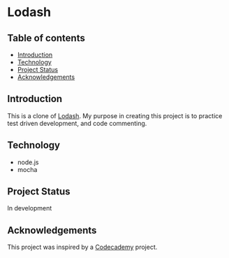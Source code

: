 # Lodash

## Table of contents
- [Introduction](#introduction)
- [Technology](#technology)
- [Project Status](#project-status)
- [Acknowledgements](#acknoledgements)

## Introduction
This is a clone of [Lodash](https://lodash.com/). My purpose in creating this project is to practice test driven development, and code commenting. 

## Technology
- node.js
- mocha

## Project Status
In development

## Acknowledgements
This project was inspired by a [Codecademy](https://www.codecademy.com/) project. 